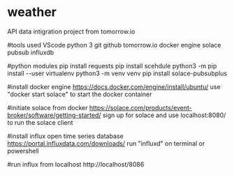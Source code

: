 
# weather 
API data intigration project from tomorrow.io

#tools used
VScode
python 3
git
github
tomorrow.io
docker engine
solace pubsub 
influxdb

#python modules
pip install requests
pip install scehdule
python3 -m pip install --user virtualenv
python3 -m venv venv
pip install solace-pubsubplus

#install docker engine
https://docs.docker.com/engine/install/ubuntu/
use "docker start solace" to start the docker container

#initiate solace from docker
https://solace.com/products/event-broker/software/getting-started/
sign up for solace and use localhost:8080/ to run the solace client

#install influx open time series database
https://portal.influxdata.com/downloads/
run "influxd" on terminal or powershell

#run influx from localhost
http://localhost/8086






